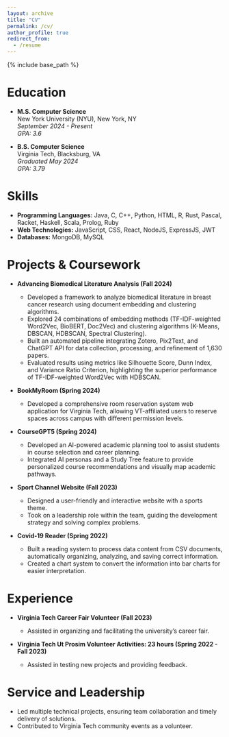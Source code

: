 ```yaml
---
layout: archive
title: "CV"
permalink: /cv/
author_profile: true
redirect_from:
  - /resume
---
```


{% include base_path %}

Education
======
* **M.S. Computer Science**  
  New York University (NYU), New York, NY  
  *September 2024 - Present*  
  *GPA: 3.6*

* **B.S. Computer Science**  
  Virginia Tech, Blacksburg, VA  
  *Graduated May 2024*  
  *GPA: 3.79*

Skills
======
* **Programming Languages:** Java, C, C++, Python, HTML, R, Rust, Pascal, Racket, Haskell, Scala, Prolog, Ruby  
* **Web Technologies:** JavaScript, CSS, React, NodeJS, ExpressJS, JWT  
* **Databases:** MongoDB, MySQL  

Projects & Coursework
======
* **Advancing Biomedical Literature Analysis (Fall 2024)**  
  - Developed a framework to analyze biomedical literature in breast cancer research using document embedding and clustering algorithms.  
  - Explored 24 combinations of embedding methods (TF-IDF-weighted Word2Vec, BioBERT, Doc2Vec) and clustering algorithms (K-Means, DBSCAN, HDBSCAN, Spectral Clustering).  
  - Built an automated pipeline integrating Zotero, Pix2Text, and ChatGPT API for data collection, processing, and refinement of 1,630 papers.  
  - Evaluated results using metrics like Silhouette Score, Dunn Index, and Variance Ratio Criterion, highlighting the superior performance of TF-IDF-weighted Word2Vec with HDBSCAN.  

* **BookMyRoom (Spring 2024)**  
  - Developed a comprehensive room reservation system web application for Virginia Tech, allowing VT-affiliated users to reserve spaces across campus with different permission levels.

* **CourseGPT5 (Spring 2024)**  
  - Developed an AI-powered academic planning tool to assist students in course selection and career planning.  
  - Integrated AI personas and a Study Tree feature to provide personalized course recommendations and visually map academic pathways.

* **Sport Channel Website (Fall 2023)**  
  - Designed a user-friendly and interactive website with a sports theme.  
  - Took on a leadership role within the team, guiding the development strategy and solving complex problems.

* **Covid-19 Reader (Spring 2022)**  
  - Built a reading system to process data content from CSV documents, automatically organizing, analyzing, and saving correct information.  
  - Created a chart system to convert the information into bar charts for easier interpretation.

Experience
======
* **Virginia Tech Career Fair Volunteer (Fall 2023)**  
  - Assisted in organizing and facilitating the university’s career fair.

* **Virginia Tech Ut Prosim Volunteer Activities: 23 hours (Spring 2022 - Fall 2023)**  
  - Assisted in testing new projects and providing feedback.

Service and Leadership
======
* Led multiple technical projects, ensuring team collaboration and timely delivery of solutions.  
* Contributed to Virginia Tech community events as a volunteer.

